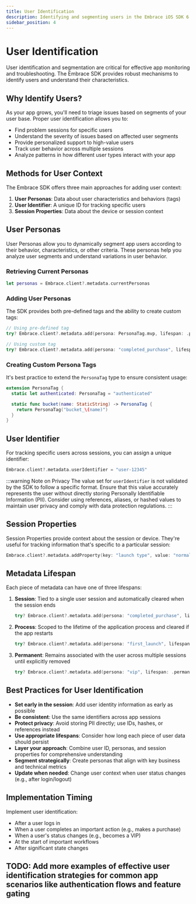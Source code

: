 ```yaml
---
title: User Identification
description: Identifying and segmenting users in the Embrace iOS SDK 6.x
sidebar_position: 4
---
```


# User Identification

User identification and segmentation are critical for effective app monitoring and troubleshooting. The Embrace SDK provides robust mechanisms to identify users and understand their characteristics.

## Why Identify Users?

As your app grows, you'll need to triage issues based on segments of your user base. Proper user identification allows you to:

- Find problem sessions for specific users
- Understand the severity of issues based on affected user segments
- Provide personalized support to high-value users
- Track user behavior across multiple sessions
- Analyze patterns in how different user types interact with your app

## Methods for User Context

The Embrace SDK offers three main approaches for adding user context:

1. **User Personas**: Data about user characteristics and behaviors (tags)
2. **User Identifier**: A unique ID for tracking specific users
3. **Session Properties**: Data about the device or session context

## User Personas

User Personas allow you to dynamically segment app users according to their behavior, characteristics, or other criteria. These personas help you analyze user segments and understand variations in user behavior.

### Retrieving Current Personas

```swift
let personas = Embrace.client?.metadata.currentPersonas
```

### Adding User Personas

The SDK provides both pre-defined tags and the ability to create custom tags:

```swift
// Using pre-defined tag
try? Embrace.client?.metadata.add(persona: PersonaTag.mvp, lifespan: .permanent)

// Using custom tag
try? Embrace.client?.metadata.add(persona: "completed_purchase", lifespan: .session)
```

### Creating Custom Persona Tags

It's best practice to extend the `PersonaTag` type to ensure consistent usage:

```swift
extension PersonaTag {
  static let authenticated: PersonaTag = "authenticated"

  static func bucket(name: StaticString) -> PersonaTag {
    return PersonaTag("bucket_\(name)")
  }
}
```

## User Identifier

For tracking specific users across sessions, you can assign a unique identifier:

```swift
Embrace.client?.metadata.userIdentifier = "user-12345"
```

:::warning Note on Privacy
The value set for `userIdentifier` is not validated by the SDK to follow a specific format. Ensure that this value accurately represents the user without directly storing Personally Identifiable Information (PII). Consider using references, aliases, or hashed values to maintain user privacy and comply with data protection regulations.
:::

## Session Properties

Session Properties provide context about the session or device. They're useful for tracking information that's specific to a particular session:

```swift
Embrace.client?.metadata.addProperty(key: "launch type", value: "normal", lifespan: .session)
```

## Metadata Lifespan

Each piece of metadata can have one of three lifespans:

1. **Session**: Tied to a single user session and automatically cleared when the session ends
   ```swift
   try? Embrace.client?.metadata.add(persona: "completed_purchase", lifespan: .session)
   ```

2. **Process**: Scoped to the lifetime of the application process and cleared if the app restarts
   ```swift
   try? Embrace.client?.metadata.add(persona: "first_launch", lifespan: .process)
   ```

3. **Permanent**: Remains associated with the user across multiple sessions until explicitly removed
   ```swift
   try? Embrace.client?.metadata.add(persona: "vip", lifespan: .permanent)
   ```

## Best Practices for User Identification

- **Set early in the session**: Add user identity information as early as possible
- **Be consistent**: Use the same identifiers across app sessions
- **Protect privacy**: Avoid storing PII directly; use IDs, hashes, or references instead
- **Use appropriate lifespans**: Consider how long each piece of user data should persist
- **Layer your approach**: Combine user ID, personas, and session properties for comprehensive understanding
- **Segment strategically**: Create personas that align with key business and technical metrics
- **Update when needed**: Change user context when user status changes (e.g., after login/logout)

## Implementation Timing

Implement user identification:
- After a user logs in
- When a user completes an important action (e.g., makes a purchase)
- When a user's status changes (e.g., becomes a VIP)
- At the start of important workflows
- After significant state changes

## TODO: Add more examples of effective user identification strategies for common app scenarios like authentication flows and feature gating 